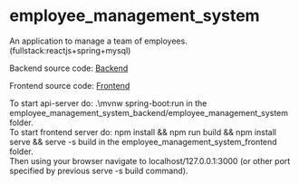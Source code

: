 # employee_management_system
An application to manage a team of employees. (fullstack:reactjs+spring+mysql)

Backend source code: <a target="_blank" href="https://www.github.com/giorgosathanasopoulos/employee_management_system_backend">Backend</a>

Frontend source code: <a target="_blank" href="https://www.github.com/giorgosathanasopoulos/employee_management_system_frontend">Frontend</a>

To start api-server do: .\mvnw spring-boot:run in the employee_management_system_backend/employee_management_system folder.<br>
To start frontend server do: npm install && npm run build && npm install serve && serve -s build in the employee_management_system_frontend folder.<br>
Then using your browser navigate to localhost/127.0.0.1:3000 (or other port specified by previous serve -s build command).
